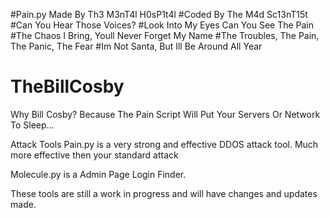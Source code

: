 #Pain.py Made By Th3 M3nT4l H0sP1t4l
#Coded By The M4d Sc13nT15t
#Can You Hear Those Voices?
#Look Into My Eyes Can You See The Pain
#The Chaos I Bring, Youll Never Forget My Name
#The Troubles, The Pain, The Panic, The Fear
#Im Not Santa, But Ill Be Around All Year

# TheBillCosby

Why Bill Cosby? Because The Pain Script Will Put Your Servers Or Network To Sleep...

Attack Tools
Pain.py is a very strong and effective DDOS attack tool. Much more effective then your standard attack

Molecule.py is a Admin Page Login Finder.

These tools are still a work in progress and will have changes and updates made.
